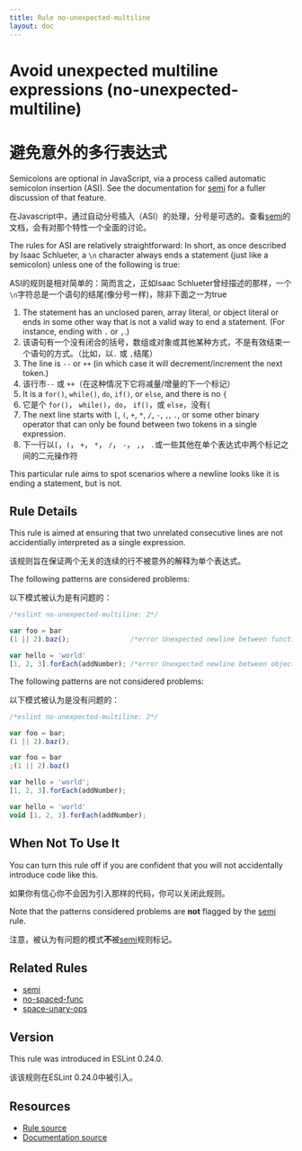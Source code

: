 ```yaml
---
title: Rule no-unexpected-multiline
layout: doc
---
```

<!-- Note: No pull requests accepted for this file. See README.md in the root directory for details. -->
# Avoid unexpected multiline expressions (no-unexpected-multiline)

# 避免意外的多行表达式

Semicolons are optional in JavaScript, via a process called automatic semicolon insertion (ASI). See the documentation for [semi](./semi) for a fuller discussion of that feature.

在Javascript中，通过自动分号插入（ASI）的处理，分号是可选的。查看[semi](./semi)的文档，会有对那个特性一个全面的讨论。

The rules for ASI are relatively straightforward: In short, as once described by Isaac Schlueter, a `\n` character always ends a statement (just like a semicolon) unless one of the following is true:

ASI的规则是相对简单的：简而言之，正如Isaac Schlueter曾经描述的那样，一个`\n`字符总是一个语句的结尾(像分号一样)，除非下面之一为true

1. The statement has an unclosed paren, array literal, or object literal or ends in some other way that is not a valid way to end a statement. (For instance, ending with `.` or `,`.)
1. 该语句有一个没有闭合的括号，数组或对象或其他某种方式，不是有效结束一个语句的方式。（比如，以`.` 或 `,`结尾）
2. The line is `--` or `++` (in which case it will decrement/increment the next token.)
2. 该行市`--` 或 `++`（在这种情况下它将减量/增量的下一个标记）
3. It is a `for()`, `while()`, `do`, `if()`, or `else`, and there is no `{`
3. 它是个 `for()`， `while()`，`do`， `if()`，或 `else`，没有`{`
4. The next line starts with `[`, `(`, `+`, `*`, `/`, `-`, `,`, `.`, or some other binary operator that can only be found between two tokens in a single expression.
4. 下一行以`[`，`(`， `+`， `*`， `/`， `-`， `,`， `.`或一些其他在单个表达式中两个标记之间的二元操作符

This particular rule aims to spot scenarios where a newline looks like it is ending a statement, but is not.

## Rule Details

This rule is aimed at ensuring that two unrelated consecutive lines are not accidentially interpreted as a single expression.

该规则旨在保证两个无关的连续的行不被意外的解释为单个表达式。

The following patterns are considered problems:

以下模式被认为是有问题的：

```js
/*eslint no-unexpected-multiline: 2*/

var foo = bar
(1 || 2).baz();               /*error Unexpected newline between function and ( of function call.*/

var hello = 'world'
[1, 2, 3].forEach(addNumber); /*error Unexpected newline between object and [ of property access.*/
```

The following patterns are not considered problems:

以下模式被认为是没有问题的：

```js
/*eslint no-unexpected-multiline: 2*/

var foo = bar;
(1 || 2).baz();

var foo = bar
;(1 || 2).baz()

var hello = 'world';
[1, 2, 3].forEach(addNumber);

var hello = 'world'
void [1, 2, 3].forEach(addNumber);
```

## When Not To Use It

You can turn this rule off if you are confident that you will not accidentally introduce code like this.

如果你有信心你不会因为引入那样的代码，你可以关闭此规则。

Note that the patterns considered problems are **not** flagged by the [semi](semi) rule.

注意，被认为有问题的模式**不**被[semi](semi)规则标记。

## Related Rules

* [semi](semi)
* [no-spaced-func](no-spaced-func)
* [space-unary-ops](space-unary-ops)

## Version

This rule was introduced in ESLint 0.24.0.

该该规则在ESLint 0.24.0中被引入。

## Resources

* [Rule source](https://github.com/eslint/eslint/tree/master/lib/rules/no-unexpected-multiline.js)
* [Documentation source](https://github.com/eslint/eslint/tree/master/docs/rules/no-unexpected-multiline.md)
